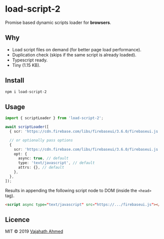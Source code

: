 # load-script-2

Promise based dynamic scripts loader for **browsers**.

## Why

- Load script files on demand (for better page load performance).
- Duplication check (skips if the same script is already loaded).
- Typescript ready.
- Tiny (1.15 KB).

## Install

```bash
npm i load-script-2
```

## Usage

```ts
import { scriptLoader } from 'load-script-2';

await scriptLoader([
  { scr: 'https://cdn.firebase.com/libs/firebaseui/3.6.0/firebaseui.js' },

  // or optionally pass options
  {
    scr: 'https://cdn.firebase.com/libs/firebaseui/3.6.0/firebaseui.js',
    opt: {
      async: true, // default
      type: 'text/javascript', // default
      attrs: {}, // default
    },
  },
]);
```

Results in appending the following script node to DOM (inside the `<head>` tag).

```html
<script async type=​"text/​javascript" src=​"https://.../​firebaseui.js">​</script>​
```

## Licence

MIT &copy; 2019 [Vajahath Ahmed](https://twitter.com/vajahath7)
